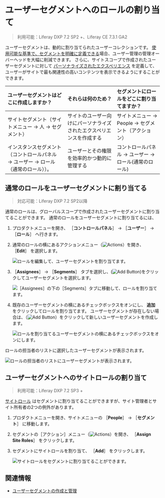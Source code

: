 # ユーザーセグメントへのロールの割り当て

> 利用可能：Liferay DXP 7.2 SP2 +、Liferay CE 7.3.1 GA2

ユーザーセグメントは、動的に割り当てられたユーザーコレクションです。 [使用可能な基準で、セグメントを明確に定義できる](../../site-building/personalizing-site-experience/segmentation/creating-and-managing-user-segments.md)場合、ユーザー管理の管理オーバーヘッドを大幅に削減できます。 さらに、サイトスコープで作成されたユーザーセグメントに対して [パーソナライズされたエクスペリエンス](../../site-building/personalizing-site-experience/personalizing-site-experience.md) を定義して、ユーザーがサイトで最も関連性の高いコンテンツを表示できるようにすることができます。

| ユーザーセグメントはどこに作成しますか？                                   | それらは何のため？                          | セグメントにロールをどこに割り当てますか？                     |
|:------------------------------------------------------ |:---------------------------------- |:----------------------------------------- |
| サイトセグメント（サイトメニュー &rarr; 人 &rarr; セグメント）                | サイトのユーザー向けにパーソナライズされたエクスペリエンスを作成する | サイトメニュー &rarr; People &rarr; セグメント（アクション） |
| インスタンスセグメント（コントロールパネル &rarr; ユーザー &rarr; ロール（通常のロール））。 | ユーザーとその権限を効率的かつ動的に管理する             | コントロールパネル &rarr; ユーザー &rarr; ロール(通常のロール)  |

## 通常のロールをユーザーセグメントに割り当てる

> 対応可能：Liferay DXP 7.2 SP2以降

通常のロールは、グローバルスコープで作成されたユーザーセグメントに割り当てることができます。 通常のロールをユーザーセグメントに割り当てるには、

1. プロダクトメニューを開き、 ［**コントロールパネル**］ &rarr; ［**ユーザー**］ &rarr; ［**ロール**］ へ行きます。

1. 通常のロールの横にあるアクションメニュー（![Actions](../../images/icon-actions.png)）を開き、 ［**Edit**］ を選択します。

    ![ロールを編集して、ユーザーセグメントを割り当てます。](./assigning-roles-to-user-segments/images/01.png)

1. ［**Assignees**］ &rarr; ［**Segments**］ タブを選択し、(![Add Button](../../images/icon-add.png))をクリックしてユーザーセグメントを選択します。

    ![［Assignees］の下の［Segments］タブに移動して、ロールを割り当てます。](./assigning-roles-to-user-segments/images/02.png)

1. 既存のユーザーセグメントの横にあるチェックボックスをオンにし、 **追加** をクリックしてロールを割り当てます。 ユーザーセグメントが存在しない場合は、（![Add Button](../../images/icon-add.png)）をクリックして新しいユーザーセグメントを作成します。

    ![ロールを割り当てるユーザーセグメントの横にあるチェックボックスをオンにします。](./assigning-roles-to-user-segments/images/03.png)

ロールの担当者のリストに選択したユーザーセグメントが表示されます。

![ロールの担当者のリストにユーザーセグメントが表示されます。](./assigning-roles-to-user-segments/images/04.png)

## ユーザーセグメントへのサイトロールの割り当て

> 利用可能：Liferay DXP 7.2 SP3 +

[サイトロール](./understanding-roles-and-permissions.md) はセグメントに割り当てることができますが、サイト管理者とサイト所有者の2つの例外があります。

1. プロダクトメニューを開き、サイトメニューの ［**People**］ &rarr; ［**セグメント**］ に移動します。

1. セグメントの［アクション］メニュー（![Actions](../../images/icon-actions.png)）を開き、 ［**Assign Site Roles**］ をクリックします。

1. セグメントにサイトロールを割り当て、 ［**Add**］ をクリックします。

   ![サイトロールをセグメントに割り当てることができます。](./assigning-roles-to-user-segments/images/05.png)

## 関連情報

* [ユーザーセグメントの作成と管理](../../site-building/personalizing-site-experience/segmentation/creating-and-managing-user-segments.md)
